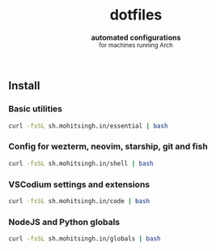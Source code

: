 <h1 align="center">dotfiles</h1>
<p align="center">
  <b>automated configurations</b><br/>
  <sub>for machines running Arch</sub>
</p>
<br />

## Install

### Basic utilities

```bash
curl -fsSL sh.mohitsingh.in/essential | bash
```

### Config for wezterm, neovim, starship, git and fish

```bash
curl -fsSL sh.mohitsingh.in/shell | bash
```

### VSCodium settings and extensions

```bash
curl -fsSL sh.mohitsingh.in/code | bash
```

### NodeJS and Python globals

```bash
curl -fsSL sh.mohitsingh.in/globals | bash
```

